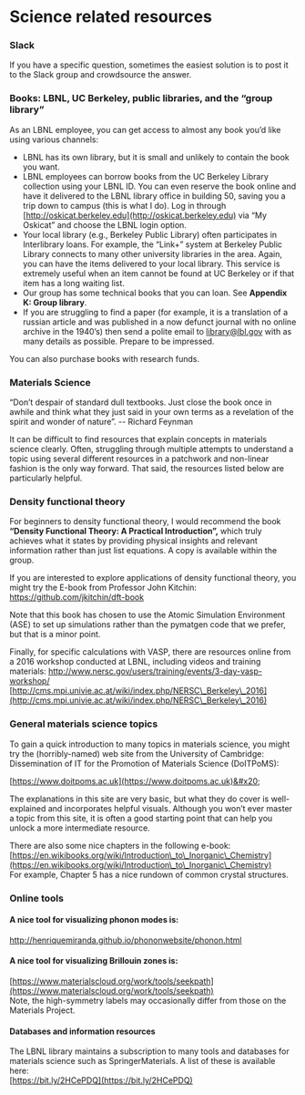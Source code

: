 # Science related resources

### Slack

If you have a specific question, sometimes the easiest solution is to post it to the Slack group and crowdsource the answer.

### Books: LBNL, UC Berkeley, public libraries, and the “group library”

As an LBNL employee, you can get access to almost any book you’d like using various channels:

* LBNL has its own library, but it is small and unlikely to contain the book you want.&#x20;
* LBNL employees can borrow books from the UC Berkeley Library collection using your LBNL ID. You can even reserve the book online and have it delivered to the LBNL library office in building 50, saving you a trip down to campus (this is what I do). Log in through [http://oskicat.berkeley.edu](http://oskicat.berkeley.edu) via “My Oskicat” and choose the LBNL login option.&#x20;
* Your local library (e.g., Berkeley Public Library) often participates in Interlibrary loans. For example, the “Link+” system at Berkeley Public Library connects to many other university libraries in the area. Again, you can have the items delivered to your local library. This service is extremely useful when an item cannot be found at UC Berkeley or if that item has a long waiting list.&#x20;
* Our group has some technical books that you can loan. See **Appendix K: Group library**.
* &#x20;If you are struggling to find a paper (for example, it is a translation of a russian article and was published in a now defunct journal with no online archive in the 1940’s) then send a polite email to library@lbl.gov with as many details as possible. Prepare to be impressed.

You can also purchase books with research funds.

### Materials Science

“Don’t despair of standard dull textbooks. Just close the book once in awhile and think what they just said in your own terms as a revelation of the spirit and wonder of nature”. -- Richard Feynman

It can be difficult to find resources that explain concepts in materials science clearly. Often, struggling through multiple attempts to understand a topic using several different resources in a patchwork and non-linear fashion is the only way forward. That said, the resources listed below are particularly helpful.

### Density functional theory

For beginners to density functional theory, I would recommend the book **“Density Functional Theory: A Practical Introduction”,** which truly achieves what it states by providing physical insights and relevant information rather than just list equations. A copy is available within the group.&#x20;

If you are interested to explore applications of density functional theory, you might try the E-book from Professor John Kitchin: [https://github.com/jkitchin/dft-book ](https://github.com/jkitchin/dft-book)

Note that this book has chosen to use the Atomic Simulation Environment (ASE) to set up simulations rather than the pymatgen code that we prefer, but that is a minor point.&#x20;

Finally, for specific calculations with VASP, there are resources online from a 2016 workshop conducted at LBNL, including videos and training materials: [http://www.nersc.gov/users/training/events/3-day-vasp-workshop/ ](http://www.nersc.gov/users/training/events/3-day-vasp-workshop/)[http://cms.mpi.univie.ac.at/wiki/index.php/NERSC\_Berkeley\_2016](http://cms.mpi.univie.ac.at/wiki/index.php/NERSC\_Berkeley\_2016)

### General materials science topics&#x20;

To gain a quick introduction to many topics in materials science, you might try the (horribly-named) web site from the University of Cambridge: Dissemination of IT for the Promotion of Materials Science (DoITPoMS):&#x20;

[https://www.doitpoms.ac.uk](https://www.doitpoms.ac.uk)&#x20;

The explanations in this site are very basic, but what they do cover is well-explained and incorporates helpful visuals. Although you won’t ever master a topic from this site, it is often a good starting point that can help you unlock a more intermediate resource.

There are also some nice chapters in the following e-book: [https://en.wikibooks.org/wiki/Introduction\_to\_Inorganic\_Chemistry](https://en.wikibooks.org/wiki/Introduction\_to\_Inorganic\_Chemistry) \
For example, Chapter 5 has a nice rundown of common crystal structures.&#x20;

### Online tools&#x20;

#### A nice tool for visualizing phonon modes is:

[http://henriquemiranda.github.io/phononwebsite/phonon.html ](http://henriquemiranda.github.io/phononwebsite/phonon.html)

#### A nice tool for visualizing Brillouin zones is:&#x20;

[https://www.materialscloud.org/work/tools/seekpath](https://www.materialscloud.org/work/tools/seekpath) \
Note, the high-symmetry labels may occasionally differ from those on the Materials Project.&#x20;

#### Databases and information resources&#x20;

The LBNL library maintains a subscription to many tools and databases for materials science such as SpringerMaterials. A list of these is available here: \
[https://bit.ly/2HCePDQ](https://bit.ly/2HCePDQ)


